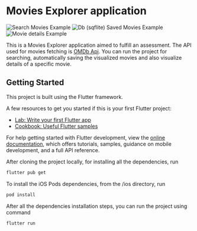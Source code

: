 # Movies Explorer application

![Search Movies Example](https://github.com/user-attachments/assets/8e9a8b2c-15e3-44f2-833e-c8504c83d0f3)
![Db (sqflite) Saved Movies Example](https://github.com/user-attachments/assets/41ac0d76-8226-46d8-b551-976fb80c3f69)
![Movie details Example](https://github.com/user-attachments/assets/93c0bc34-7584-4b13-a27f-ee3c2db86fa2)



This is a Movies Explorer application aimed to fulfill an assessment. 
The API used for movies fetching is [OMDb Api](https://www.omdbapi.com/).
You can run the project for searching, automatically saving the visualized movies and also visualize details of a specific movie.

## Getting Started

This project is built using the Flutter framework.

A few resources to get you started if this is your first Flutter project:

- [Lab: Write your first Flutter app](https://docs.flutter.dev/get-started/codelab)
- [Cookbook: Useful Flutter samples](https://docs.flutter.dev/cookbook)

For help getting started with Flutter development, view the
[online documentation](https://docs.flutter.dev/), which offers tutorials,
samples, guidance on mobile development, and a full API reference.

After cloning the project locally, for installing all the dependencies, run

```bash
flutter pub get
```

To install the iOS Pods dependencies, from the /ios directory, run

```bash
pod install
```

After all the dependencies installation steps, you can run the project using command

```bash
flutter run
```
